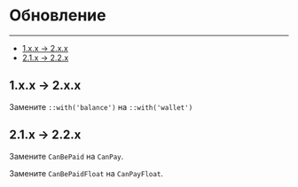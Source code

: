 # Обновление

---

- [1.x.x → 2.x.x](#section-1)
- [2.1.x → 2.2.x](#section-2)

<a name="section-1"></a>
## 1.x.x → 2.x.x

Замените `::with('balance')` на `::with('wallet')`

<a name="section-2"></a>
## 2.1.x → 2.2.x

Замените `CanBePaid` на `CanPay`.

Замените `CanBePaidFloat` на `CanPayFloat`.
